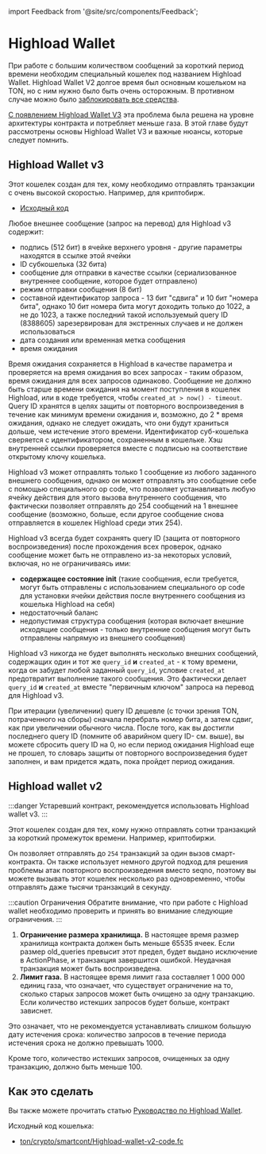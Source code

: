 import Feedback from '@site/src/components/Feedback';

# Highload Wallet

При работе с большим количеством сообщений за короткий период времени необходим специальный кошелек под названием Highload Wallet. Highload Wallet V2 долгое время был основным кошельком на TON, но с ним нужно было быть очень осторожным. В противном случае можно было [заблокировать все средства](https://t.me/tonstatus/88).

[С появлением Highload Wallet V3](https://github.com/ton-blockchain/Highload-wallet-contract-v3) эта проблема была решена на уровне архитектуры контракта и потребляет меньше газа. В этой главе будут рассмотрены основы Highload Wallet V3 и важные нюансы, которые следует помнить.

## Highload Wallet v3

Этот кошелек создан для тех, кому необходимо отправлять транзакции с очень высокой скоростью. Например, для криптобирж.

- [Исходный код](https://github.com/ton-blockchain/Highload-wallet-contract-v3)

Любое внешнее сообщение (запрос на перевод) для Highload v3 содержит:

- подпись (512 бит) в ячейке верхнего уровня - другие параметры находятся в ссылке этой ячейки
- ID субкошелька (32 бита)
- сообщение для отправки в качестве ссылки (сериализованное внутреннее сообщение, которое будет отправлено)
- режим отправки сообщения (8 бит)
- составной идентификатор запроса - 13 бит "сдвига" и 10 бит "номера бита", однако 10 бит номера бита могут доходить только до 1022, а не до 1023, а также последний такой используемый query ID (8388605) зарезервирован для экстренных случаев и не должен использоваться
- дата создания или временная метка сообщения
- время ожидания

Время ожидания сохраняется в Highload в качестве параметра и проверяется на время ожидания во всех запросах - таким образом, время ожидания для всех запросов одинаково. Сообщение не должно быть старше времени ожидания на момент поступления в кошелек Highload, или в коде требуется, чтобы `created_at > now() - timeout`. Query ID хранятся в целях защиты от повторного воспроизведения в течение как минимум времени ожидания и, возможно, до 2 \* время ожидания, однако не следует ожидать, что они будут храниться дольше, чем истечение этого времени. Идентификатор суб-кошелька сверяется с идентификатором, сохраненным в кошельке. Хэш внутренней ссылки проверяется вместе с подписью на соответствие открытому ключу кошелька.

Highload v3 может отправлять только 1 сообщение из любого заданного внешнего сообщения, однако он может отправлять это сообщение себе с помощью специального op code, что позволяет устанавливать любую ячейку действия для этого вызова внутреннего сообщения, что фактически позволяет отправлять до 254 сообщений на 1 внешнее сообщение (возможно, больше, если другое сообщение снова отправляется в кошелек Highload среди этих 254).

Highload v3 всегда будет сохранять query ID (защита от повторного воспроизведения) после прохождения всех проверок, однако сообщение может быть не отправлено из-за некоторых условий, включая, но не ограничиваясь ими:

- **содержащее состояние init** (такие сообщения, если требуется, могут быть отправлены с использованием специального op code для установки ячейки действия после внутреннего сообщения из кошелька Highload на себя)
- недостаточный баланс
- недопустимая структура сообщения (которая включает внешние исходящие сообщения - только внутренние сообщения могут быть отправлены напрямую из внешнего сообщения)

Highload v3 никогда не будет выполнять несколько внешних сообщений, содержащих один и тот же `query_id` **и** `created_at` - к тому времени, когда он забудет любой заданный `query_id`, условие `created_at` предотвратит выполнение такого сообщения. Это фактически делает `query_id` **и** `created_at` вместе "первичным ключом" запроса на перевод для Highload v3.

При итерации (увеличении) query ID дешевле (с точки зрения TON, потраченного на сборы) сначала перебрать номер бита, а затем сдвиг, как при увеличении обычного числа. После того, как вы достигли последнего query ID (помните об аварийном query ID- см. выше), вы можете сбросить query ID на 0, но если период ожидания Highload еще не прошел, то словарь защиты от повторного воспроизведения будет заполнен, и вам придется ждать, пока пройдет период ожидания.

## Highload wallet v2

:::danger
Устаревший контракт, рекомендуется использовать Highload wallet v3.
:::

Этот кошелек создан для тех, кому нужно отправлять сотни транзакций за короткий промежуток времени. Например, криптобиржи.

Он позволяет отправлять до `254` транзакций за один вызов смарт-контракта. Он также использует немного другой подход для решения проблемы атак повторного воспроизведения вместо seqno, поэтому вы можете вызывать этот кошелек несколько раз одновременно, чтобы отправлять даже тысячи транзакций в секунду.

:::caution Ограничения
Обратите внимание, что при работе с Highload wallet необходимо проверить и принять во внимание следующие ограничения.
:::

1. **Ограничение размера хранилища.** В настоящее время размер хранилища контракта должен быть меньше 65535 ячеек. Если размер
  old_queries превысит этот предел, будет выдано исключение в ActionPhase, и транзакция завершится ошибкой.
  Неудачная транзакция может быть воспроизведена.
2. **Лимит газа.** В настоящее время лимит газа составляет 1 000 000 единиц газа, что означает, что существует ограничение на то, сколько старых запросов может быть очищено за одну транзакцию. Если количество истекших запросов будет больше, контракт зависнет.

Это означает, что не рекомендуется устанавливать слишком большую дату истечения срока:
количество запросов в течение периода истечения срока не должно превышать 1000.

Кроме того, количество истекших запросов, очищенных за одну транзакцию, должно быть меньше 100.

## Как это сделать

Вы также можете прочитать статью [Руководство по Highload Wallet](/v3/guidelines/smart-contracts/howto/wallet#-high-load-wallet-v3).

Исходный код кошелька:

- [ton/crypto/smartcont/Highload-wallet-v2-code.fc](https://github.com/ton-blockchain/ton/blob/master/crypto/smartcont/new-highload-wallet-v2.fif)

<Feedback />

